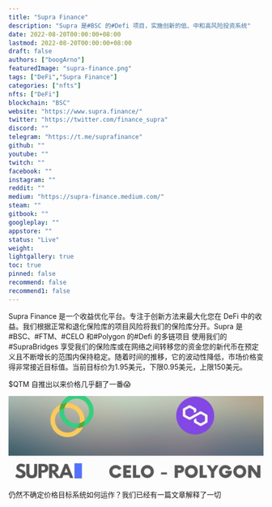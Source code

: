 ```yaml
---
title: "Supra Finance"
description: "Supra 是#BSC 的#Defi 项目，实施创新的低、中和高风险投资系统"
date: 2022-08-20T00:00:00+08:00
lastmod: 2022-08-20T00:00:00+08:00
draft: false
authors: ["boogArno"]
featuredImage: "supra-finance.png"
tags: ["DeFi","Supra Finance"]
categories: ["nfts"]
nfts: ["DeFi"]
blockchain: "BSC"
website: "https://www.supra.finance/"
twitter: "https://twitter.com/finance_supra"
discord: ""
telegram: "https://t.me/suprafinance"
github: ""
youtube: ""
twitch: ""
facebook: ""
instagram: ""
reddit: ""
medium: "https://supra-finance.medium.com/"
steam: ""
gitbook: ""
googleplay: ""
appstore: ""
status: "Live"
weight: 
lightgallery: true
toc: true
pinned: false
recommend: false
recommend1: false
---
```

Supra Finance 是一个收益优化平台。专注于创新方法来最大化您在 DeFi 中的收益。我们根据正常和退化保险库的项目风险将我们的保险库分开。Supra 是#BSC、#FTM、#CELO 和#Polygon 的#Defi 的多链项目
使用我们的#SupraBridges 享受我们的保险库或在网络之间转移您的资金您的新代币在预定义且不断增长的范围内保持稳定。随着时间的推移，它的波动性降低，市场价格变得非常接近目标值。当前目标价为1.95美元，下限0.95美元，上限150美元。

$QTM 自推出以来价格几乎翻了一番😱

![1500x500](1500x500.jpg)

仍然不确定价格目标系统如何运作？我们已经有一篇文章解释了一切